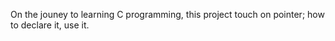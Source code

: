 On the jouney to learning C programming, this project touch on pointer; how  to declare it, use it.
